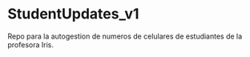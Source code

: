 # StudentUpdates_v1
Repo para la autogestion de numeros de celulares de estudiantes de la profesora Iris.
